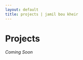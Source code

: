 ```yaml
---
layout: default
title: projects | jamil bou kheir
---
```


<h1>
  Projects
</h1>

<p>
  <i>Coming Soon</i>
</p>
